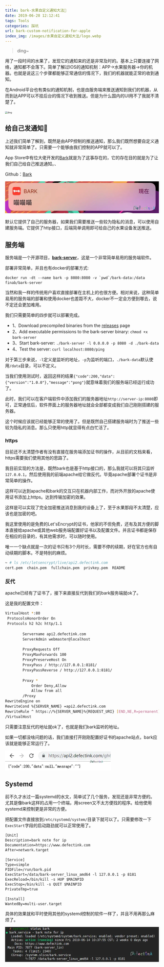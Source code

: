 ```yaml
---
title: bark-水果自定义通知大法🍎
date: 2019-06-28 12:12:41
tags: Tools
categories: 踩坑
url: bark-custom-notification-for-apple
index_img: /images/水果自定义通知大法/logo.webp
---
```


> ding~

用了一段时间的水果了，发现它的通知来的还是非常及时的。基本上只要连接了网络，通知都不会落下。简单了解过IOS的通知机制：APP→水果服务器→你的机器。也就是说这三个步骤都能够正常通信的情况下，我们的机器就能正常的收到通知。

在Android平台也有类似的通知机制，也是由服务端来推送通知到我们的机器，从而到达APP可以不挂后台的情况下收到推送。但是为什么国内的UI用不了我就不清楚了。

<img src="https://support.apple.com/library/content/dam/edam/applecare/images/zh_CN/iOS/ios12-iphone-x-notification-screen-animation.gif" alt="ding" style="zoom:50%;" />

## 给自己发通知🐾

上述我们简单了解到，既然是由APP控制的推送通知，那么我们既然想要自定义通知就非常简单了。只需要一个能够由我们控制的APP就可以了。

App Store中有位大佬开发的[Bark](https://apps.apple.com/cn/app/bark-给你的手机发推送/id1403753865)就是为了这事存在的，它的存在目的就是为了让我们自己给自己推送通知。、

Github：[Bark](https://github.com/Finb/Bark)

![1561705066368](../images/水果自定义通知大法/1561705066368.webp)

默认它提供了自己的服务器，如果我们需要推送一些较为隐私的消息，可以使用自建服务端。它提供了http接口，后端简单调用即可给自己的水果设备发送推送。

## 服务端

服务端是一个开源项目，[**bark-server**](https://github.com/Finb/bark-server)，这是一个非常简单易用的服务端软件。

部署非常简单，并且也有docker的部署方式:

```
docker run -dt --name bark -p 8080:8080 -v `pwd`/bark-data:/data finab/bark-server
```

当然和我一样的传统用户喜欢直接部署在主机上的也很方便。相对来说，这种简单易用的服务端的部署和使用docker也差距不大，docker不一定会方便到哪去，说不定还会更加难用。

我们只需要简单的四步就可以部署完成。

- 1、Download precompiled binaries from the [releases](https://github.com/Finb/bark-server/releases) page
- 2、Add executable permissions to the bark-server binary: `chmod +x bark-server`
- 3、Start bark-server: `./bark-server -l 0.0.0.0 -p 8080 -d ./bark-data`
- 4、Test the server: `curl localhost:8080/ping`

对于第三步来说，`-l`定义是监听的地址，`-p`为监听的端口，`./bark-data`默认使用`/data`目录，可以不定义。

当我们使用测试时，返回这样的结果`{"code":200,"data":{"version":"1.0.0"},"message":"pong"}`就意味着我们的服务端已经运行成功了。

此时，我们可以在客户端软件中添加我们的服务器地址`http://server-ip:8080`即可，正常通信后，软件界面上的服务器地址就会全部都变成我们自己刚刚搭建的服务器。

这个时候应该就已经能够正常的使用了。但是既然自己搭建服务端时为了推送一些较为隐私的消息。那么只使用http就显得有点白忙活了。

### https

目前还不太清楚作者有没有直接在服务端添加证书的操作，从目前的文档来看，https需要我们使用其他的思路了。

我目前实现的方法是，既然bark也是基于http接口的，那么我就可以将其只监听`127.0.0.1`，然后使用我的前端apache给它做反代。毕竟apache部署个证书是非常简单的操作。

这样可以达到apache和bark的交互只在机器内部工作，而对外开放的apache使用证书添加上https。达到传输加密的效果。

这样是可以实现了完全加密推送消息到我的设备上了，至于水果那段不太清楚，应该也是加密的吧。

我这里使用的是免费的Let'sEncrypt的证书，他家的不但免费，还有及其方便的脚本直接给apache或其他web服务端配置好证书以及配置文件。并且证书都是保存在相应的目录的，有其他需求时，可以随时使用。

唯一一个缺点就是一次的证书只有3个月时长，需要不停的续期，好在官方也有自动续期的脚本。不是特别的麻烦。

```bash
~ # ls /etc/letsencrypt/live/api2.defectink.com                                           
cert.pem  chain.pem  fullchain.pem  privkey.pem  README
```

### 反代

apache已经有了证书了，接下来直接反代到我们的bark服务端就ok了。

这是我的配置文件：

```bash
VirtualHost *:80
 ProtocolsHonorOrder On
 Protocols h2 h2c http/1.1

        Servername api2.defectink.com
        ServerAdmin webmaster@localhost

        ProxyRequests Off
        ProxyMaxForwards 100
        ProxyPreserveHost On
        ProxyPass / http://127.0.0.1:8181/
        ProxyPassReverse / http://127.0.0.1:8181/

        Proxy *
            Order Deny,Allow
            Allow from all
        /Proxy
RewriteEngine on
RewriteCond %{SERVER_NAME} =api2.defectink.com
RewriteRule ^ https://%{SERVER_NAME}%{REQUEST_URI} [END,NE,R=permanent]
/VirtualHost
```

只需要注意反代的地址就ok了，也就是我们bark监听的地址。

如果一切都没啥问题的话，我们直接打开刚刚配置好证书的apache站点，bark应该就是能够正常运行了。

![1561706128389](../images/水果自定义通知大法/1561706128389.webp)

## Systemd

前不久才水过一篇systemd的水文，简单试了几个服务，发现还是非常方便的。尤其是像bark这样的占用一个终端，用screen又不太方便找的程序。给他使用systemd来控制更是非常的方便。

把配置文件直接放到`/etc/systemd/system/`目录下就可以了。只需要修改一下`ExecStart`字段的启动路劲就可以正常使用了。

```
[Unit]
Description=bark note for ip
Documentation=https://www.defectink.com
After=network.target

[Service]
Type=simple
PIDFile=/run/bark.pid
ExecStart=/data/bark-server_linux_amd64 -l 127.0.0.1 -p 8181
ExecReload=/bin/kill -s HUP $MAINPID
ExecStop=/bin/kill -s QUIT $MAINPID
PrivateTmp=true

[Install]
WantedBy=multi-user.target
```

具体的效果就和平时使用其他的systemd控制的软件一样了，并且不用再那么麻烦了。

![1561706516651](../images/水果自定义通知大法/1561706516651.webp)